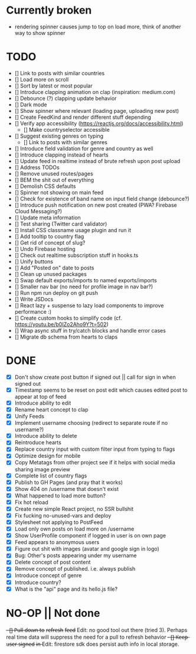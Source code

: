 # Currently broken

- rendering spinner causes jump to top on load more, think of another way to show spinner

# TODO

- [] Link to posts with similar countries
- [] Load more on scroll
- [] Sort by latest or most popular
- [] Introduce clapping animation on clap (inspiration: medium.com)
- [] Debounce (?) clapping update behavior
- [] Dark mode
- [] Show spinner where relevant (loading page, uploading new post)
- [] Create FeedKind and render different stuff depending
- [] Verify app accessibility (https://reactjs.org/docs/accessibility.html)
  - [] Make countryselector accessible
- [] Suggest existing genres on typing
  - [] Link to posts with similar genres
- [] Introduce field validation for genre and country as well
- [] Introduce clapping instead of hearts
- [] Update feed in realtime instead of brute refresh upon post upload
- [] Address TODOs
- [] Remove unused routes/pages
- [] BEM the shit out of everything
- [] Demolish CSS defaults
- [] Spinner not showing on main feed
- [] Check for existence of band name on input field change (debounce?)
- [] Introduce push notification on new post created (PWA? Firebase Cloud Messaging?)
- [] Update meta information
- [] Test sharing (Twitter card validator)
- [] Install CSS classname usage plugin and run it
- [] Add tooltip to country flag
- [] Get rid of concept of slug?
- [] Undo Firebase hosting
- [] Check out realtime subscription stuff in hooks.ts
- [] Unify buttons
- [] Add "Posted on" date to posts
- [] Clean up unused packages
- [] Swap default exports/imports to named exports/imports
- [] Smaller nav bar (no need for profile image in nav bar?)
- [] Run npm run deploy on git push
- [] Write JSDocs
- [] React lazy + suspense to lazy load components to improve performance :)
- [] Create custom hooks to simplify code (cf. https://youtu.be/b0IZo2Aho9Y?t=502)
- [] Wrap async stuff in try/catch blocks and handle error cases
- [] Migrate db schema from hearts to claps

# DONE

- [x] Don't show create post button if signed out || call for sign in when signed out
- [x] Timestamp seems to be reset on post edit which causes edited post to appear at top of feed
- [x] Introduce ability to edit
- [x] Rename heart concept to clap
- [x] Unify Feeds
- [x] Implement username choosing (redirect to separate route if no username?)
- [x] Introduce ability to delete
- [x] Reintroduce hearts
- [x] Replace country input with custom filter input from typing to flags
- [x] Optimize design for mobile
- [x] Copy Metatags from other project see if it helps with social media sharing image preview
- [x] Complete list of country flags
- [x] Publish to GH Pages (and pray that it works)
- [x] Show 404 on /username that doesn't exist
- [x] What happened to load more button?
- [x] Fix hot reload
- [x] Create new simple React project, no SSR bullshit
- [x] Fix fucking no-unused-vars and deploy
- [x] Stylesheet not applying to PostFeed
- [x] Load only own posts on load more on /username
- [x] Show UserProfile component if logged in user is on own page
- [x] Feed appears to anonymous users
- [x] Figure out shit with images (avatar and google sign in logo)
- [x] Bug: Other's posts appearing under my username
- [x] Delete concept of post content
- [x] Remove concept of published. i.e. always publish
- [x] Introduce concept of genre
- [x] Introduce country?
- [x] What is the "api" page and its hello.js file?

# NO-OP || Not done

-̶ [̶]̶ P̶u̶l̶l̶ d̶o̶w̶n̶ t̶o̶ r̶e̶f̶r̶e̶s̶h̶ f̶e̶e̶d̶ Edit: no good tool out there (tried 3). Perhaps real time data will suppress the need for a pull to refresh behavior
-̶ [̶]̶ K̶e̶e̶p̶ u̶s̶e̶r̶ s̶i̶g̶n̶e̶d̶ i̶n̶ Edit: firestore sdk does persist auth info in local storage.
